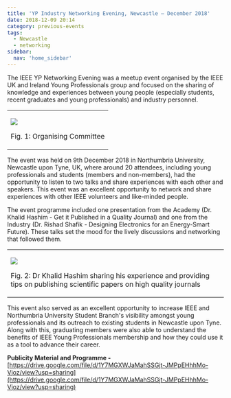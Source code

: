```yaml
---
title: 'YP Industry Networking Evening, Newcastle – December 2018'
date: 2018-12-09 20:14
category: previous-events
tags:
  - Newcastle
  - networking
sidebar:
  nav: 'home_sidebar'
---
```


The IEEE YP Networking Evening was a meetup event organised by the IEEE
UK and Ireland Young Professionals group and focused on the sharing of
knowledge and experiences between young people (especially students,
recent graduates and young professionals) and industry personnel.

<table>
<tbody>
<tr class="odd">
<td><p><img src="\assets\images\2018_YP_industry\image1.jpeg"/></p>
<p>Fig. 1: Organising Committee</p></td>
</tr>
</tbody>
</table>

The event was held on 9th December 2018 in Northumbria University,
Newcastle upon Tyne, UK, where around 20 attendees, including young
professionals and students (members and non-members), had the
opportunity to listen to two talks and share experiences with each other
and speakers. This event was an excellent opportunity to network and
share experiences with other IEEE volunteers and like-minded people.

The event programme included one presentation from the Academy (Dr.
Khalid Hashim - Get it Published in a Quality Journal) and one from the
Industry (Dr. Rishad Shafik - Designing Electronics for an Energy-Smart
Future). These talks set the mood for the lively discussions and
networking that followed them.

<table>
<tbody>
<tr class="odd">
<td><p><img src="\assets\images\2018_YP_industry\image2.jpeg"/></p>
<p>Fig. 2: Dr Khalid Hashim sharing his experience and providing tips on publishing scientific papers on high quality journals
</p></td>
</tr>
</tbody>
</table>

This event also served as an excellent opportunity to increase IEEE and Northumbria University Student Branch's visibility amongst young professionals and its outreach to existing students in Newcastle upon Tyne. Along with this, graduating members were also able to understand the benefits of IEEE Young Professionals membership and how they could use it as a tool to advance their career.

**Publicity Material and Programme -**
[https://drive.google.com/file/d/1Y7MGXWJaMahSSGjt-JMPpEHhhMo-Vjoz/view?usp=sharing](https://drive.google.com/file/d/1Y7MGXWJaMahSSGjt-JMPpEHhhMo-Vjoz/view?usp=sharing)
